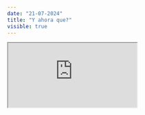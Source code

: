 ```yaml
---
date: "21-07-2024"
title: "Y ahora que?"
visible: true
---
```

<iframe src="https://www.youtube.com/embed/j7d7zI0RmiQ" allowfullscreen></iframe>
